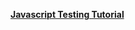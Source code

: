 **[Javascript Testing Tutorial](https://wanago.io/2018/08/27/testing-javascript-tutorial-types-of-tests-of-unit-testing-with-jest/)**
